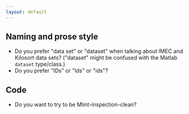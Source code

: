 ```yaml
---
layout: default
---
```


## Naming and prose style

* Do you prefer "data set" or "dataset" when talking about IMEC and Kilosort data sets? ("dataset" might be confused with the Matlab `dataset` type/class.)
* Do you prefer "IDs" or "Ids" or "ids"?

## Code

* Do you want to try to be Mlint-inspection-clean?

